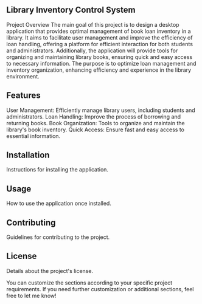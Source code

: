 ## Library Inventory Control System
Project Overview
The main goal of this project is to design a desktop application that provides optimal management of book loan inventory in a library. It aims to facilitate user management and improve the efficiency of loan handling, offering a platform for efficient interaction for both students and administrators. Additionally, the application will provide tools for organizing and maintaining library books, ensuring quick and easy access to necessary information. The purpose is to optimize loan management and inventory organization, enhancing efficiency and experience in the library environment.

## Features
User Management: Efficiently manage library users, including students and administrators.
Loan Handling: Improve the process of borrowing and returning books.
Book Organization: Tools to organize and maintain the library's book inventory.
Quick Access: Ensure fast and easy access to essential information.

## Installation
Instructions for installing the application.

## Usage
How to use the application once installed.

## Contributing
Guidelines for contributing to the project.

## License
Details about the project's license.

You can customize the sections according to your specific project requirements. If you need further customization or additional sections, feel free to let me know!
